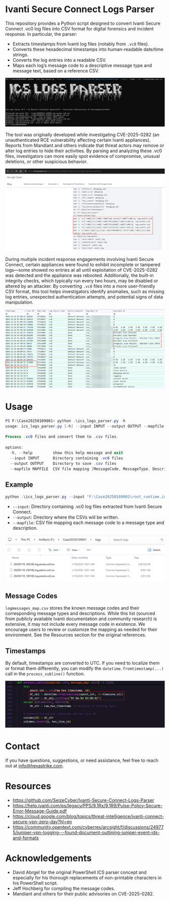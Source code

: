# Ivanti Secure Connect Logs Parser

This repository provides a Python script designed to convert Ivanti Secure Connect .vc0 log files into CSV format for digital forensics and incident response. In particular, the parser:

- Extracts timestamps from Ivanti log files (notably from `.vc0` files).
- Converts these hexadecimal timestamps into human-readable date/time strings.
- Converts the log entries into a readable CSV.
- Maps each log’s message code to a descriptive message type and message text, based on a reference CSV.

![Script usage example](assets/ivanti_cve_2025_0282_script_usage.png)

The tool was originally developed while investigating CVE-2025-0282 (an unauthenticated RCE vulnerability affecting certain Ivanti appliances). Reports from Mandiant and others indicate that threat actors may remove or alter log entries to hide their activities. By parsing and analyzing these .vc0 files, investigators can more easily spot evidence of compromise, unusual deletions, or other suspicious behavior.

![Threat actor deleting event log entries](assets/ivanti_cve_2025_0282_log_clearing.png)

During multiple incident response engagements involving Ivanti Secure Connect, certain appliances were found to exhibit incomplete or tampered logs—some showed no entries at all until exploitation of CVE-2025-0282 was detected and the appliance was rebooted. Additionally, the built-in integrity checks, which typically run every two hours, may be disabled or altered by an attacker. By converting `.vc0` files into a more user-friendly CSV format, this tool helps investigators identify anomalies, such as missing log entries, unexpected authentication attempts, and potential signs of data manipulation.

![Missing logs detected](assets/ivanti_cve_2025_0282_missing_logs.png)

# Usage

```PowerShell
PS F:\Case20250109001> python .\ics_logs_parser.py -h
usage: ics_logs_parser.py [-h] --input INPUT --output OUTPUT --mapfile MAPFILE

Process .vc0 files and convert them to .csv files.

options:
  -h, --help         show this help message and exit
  --input INPUT      Directory containing .vc0 files
  --output OUTPUT    Directory to save .csv files
  --mapfile MAPFILE  CSV file mapping [MessageCode, MessageType, Description]
```
## Example

```PowerShell
python .\ics_logs_parser.py --input "F:\Case20250109001\root_runtime.img\[root]\runtime\logs" --output .\logs\ --map .\logmessages_map.csv
```

- `--input`: Directory containing .vc0 log files extracted from Ivanti Secure Connect.
- `--output`: Directory where the CSVs will be written.
- `--mapfile`: CSV file mapping each message code to a message type and description.

![Converted logfiles](assets/ivanti_cve_2025_0282_csv_output.png)

## Message Codes

`logmessages_map.csv` stores the known message codes and their corresponding message types and descriptions. While this list (sourced from publicly available Ivanti documentation and community research) is extensive, it may not include every message code in existence. We encourage users to review or customize the mapping as needed for their environment. See the Resources section for the original references.

## Timestamps

By default, timestamps are converted to UTC. If you need to localize them or format them differently, you can modify the `datetime.fromtimestamp(...)` call in the `process_subline()` function.

![Converted logfiles](assets/ivanti_cve_2025_0282_timestamp_modification.png)

# Contact

If you have questions, suggestions, or need assistance, feel free to reach out at info@hexastrike.com.

# Resources

- https://github.com/SeizeCyber/Ivanti-Secure-Connect-Logs-Parser
- https://help.ivanti.com/ps/legacy/PPS/9.1Rx/9.1R9/Pulse-Policy-Secure-Error-Message-Guide.pdf
- https://cloud.google.com/blog/topics/threat-intelligence/ivanti-connect-secure-vpn-zero-day?hl=en
- https://community.opentext.com/cyberres/arcsight/f/discussions/249775/juniper-vpn-logging---found-document-outlining-juniper-event-ids-and-formats

# Acknowledgements

- David Abrgel for the original PowerShell ICS parser concept and especially for his thorough replacements of non-printable characters in his PowerShell script.
- Jeff Hochberg for compiling the message codes.
- Mandiant and others for their public advisories on CVE-2025-0282.
